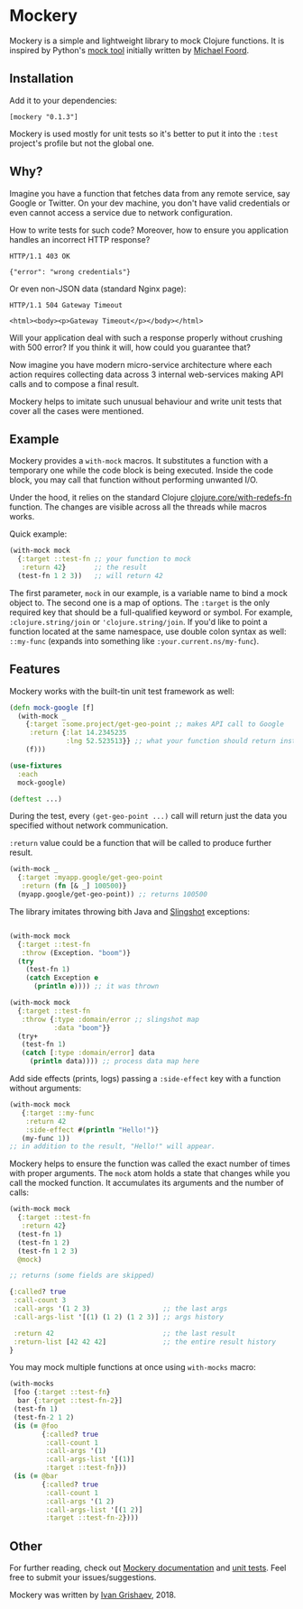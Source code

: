 # Mockery

[url-mock-2]:http://www.voidspace.org.uk/python/mock/
[url-ivan]:http://grishaev.me/
[url-foord]:http://www.voidspace.org.uk/python/weblog/index.shtml
[url-redefs]:https://clojuredocs.org/clojure.core/with-redefs-fn
[url-sling]:https://github.com/scgilardi/slingshot
[url-docs]:http://grishaev.me/mockery/
[url-tests]:https://github.com/igrishaev/mockery/blob/master/test/mockery/core_test.clj

Mockery is a simple and lightweight library to mock Clojure functions. It is
inspired by Python's [mock tool][url-mock-2] initially written
by [Michael Foord][url-foord].

## Installation

Add it to your dependencies:

`[mockery "0.1.3"]`

Mockery is used mostly for unit tests so it's better to put it into the `:test`
project's profile but not the global one.

## Why?

Imagine you have a function that fetches data from any remote service, say
Google or Twitter. On your dev machine, you don't have valid credentials or even
cannot access a service due to network configuration.

How to write tests for such code? Moreover, how to ensure you application
handles an incorrect HTTP response?

```
HTTP/1.1 403 OK

{"error": "wrong credentials"}
```

Or even non-JSON data (standard Nginx page):

```
HTTP/1.1 504 Gateway Timeout

<html><body><p>Gateway Timeout</p></body></html>
```

Will your application deal with such a response properly without crushing with
500 error? If you think it will, how could you guarantee that?

Now imagine you have modern micro-service architecture where each action
requires collecting data across 3 internal web-services making API calls and to
compose a final result.

Mockery helps to imitate such unusual behaviour and write unit tests that cover
all the cases were mentioned.

## Example

Mockery provides a `with-mock` macros. It substitutes a function with a
temporary one while the code block is being executed. Inside the code block, you
may call that function without performing unwanted I/O.

Under the hood, it relies on the standard
Clojure [clojure.core/with-redefs-fn][url-redefs] function. The changes are
visible across all the threads while macros works.

Quick example:

```clojure
(with-mock mock
  {:target ::test-fn ;; your function to mock
   :return 42}       ;; the result
  (test-fn 1 2 3))   ;; will return 42
```

The first parameter, `mock` in our example, is a variable name to bind a mock
object to. The second one is a map of options. The `:target` is the only
required key that should be a full-qualified keyword or symbol. For example,
`:clojure.string/join` or `'clojure.string/join`. If you'd like to point a
function located at the same namespace, use double colon syntax as well:
`::my-func` (expands into something like `:your.current.ns/my-func`).

## Features

Mockery works with the built-tin unit test framework as well:

```clojure
(defn mock-google [f]
  (with-mock _
    {:target :some.project/get-geo-point ;; makes API call to Google
     :return {:lat 14.2345235
              :lng 52.523513}} ;; what your function should return instead
    (f)))

(use-fixtures
  :each
  mock-google)

(deftest ...)
```

During the test, every `(get-geo-point ...)` call will return just the data you
specified without network communication.

`:return` value could be a function that will be called to produce further
result.


```clojure
(with-mock _
  {:target :myapp.google/get-geo-point
   :return (fn [& _] 100500)}
  (myapp.google/get-geo-point)) ;; returns 100500
```

The library imitates throwing bith Java and [Slingshot][url-sling] exceptions:

```clojure

(with-mock mock
  {:target ::test-fn
   :throw (Exception. "boom")}
  (try
    (test-fn 1)
    (catch Exception e
      (println e)))) ;; it was thrown

(with-mock mock
  {:target ::test-fn
   :throw {:type :domain/error ;; slingshot map
           :data "boom"}}
  (try+
   (test-fn 1)
   (catch [:type :domain/error] data
     (println data)))) ;; process data map here
```

Add side effects (prints, logs) passing a `:side-effect` key with a function
without arguments:

```clojure
(with-mock mock
   {:target ::my-func
    :return 42
    :side-effect #(println "Hello!")}
   (my-func 1))
;; in addition to the result, "Hello!" will appear.
```

Mockery helps to ensure the function was called the exact number of times with
proper arguments. The `mock` atom holds a state that changes while you call the
mocked function. It accumulates its arguments and the number of calls:

```clojure
(with-mock mock
  {:target ::test-fn
   :return 42}
  (test-fn 1)
  (test-fn 1 2)
  (test-fn 1 2 3)
  @mock)

;; returns (some fields are skipped)

{:called? true
 :call-count 3
 :call-args '(1 2 3)                  ;; the last args
 :call-args-list '[(1) (1 2) (1 2 3)] ;; args history

 :return 42                           ;; the last result
 :return-list [42 42 42]              ;; the entire result history
}
 ```

You may mock multiple functions at once using `with-mocks` macro:

```clojure
(with-mocks
 [foo {:target ::test-fn}
  bar {:target ::test-fn-2}]
 (test-fn 1)
 (test-fn-2 1 2)
 (is (= @foo
        {:called? true
         :call-count 1
         :call-args '(1)
         :call-args-list '[(1)]
         :target ::test-fn}))
 (is (= @bar
        {:called? true
         :call-count 1
         :call-args '(1 2)
         :call-args-list '[(1 2)]
         :target ::test-fn-2})))
```

## Other

For further reading, check out [Mockery documentation][url-docs]
and [unit tests][url-tests]. Feel free to submit your issues/suggestions.

Mockery was written by [Ivan Grishaev][url-ivan], 2018.
